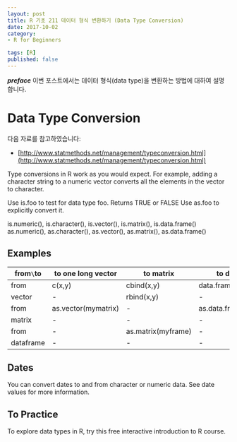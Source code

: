 ```yaml
---
layout: post  
title: R 기초 211 데이터 형식 변환하기 (Data Type Conversion)  
date: 2017-10-02  
category:
- R for Beginners  

tags: [R]  
published: false  
---
```


***preface*** 이번 포스트에서는 데이터 형식(data type)을 변환하는 방법에 대하여 설명합니다.

# Data Type Conversion

다음 자료를 참고하였습니다:  
- [http://www.statmethods.net/management/typeconversion.html](http://www.statmethods.net/management/typeconversion.html)

Type conversions in R work as you would expect. For example, adding a character string to a numeric vector converts all the elements in the vector to character.

Use is.foo to test for data type foo. Returns TRUE or FALSE
Use as.foo to explicitly convert it.

is.numeric(), is.character(), is.vector(), is.matrix(), is.data.frame()
as.numeric(), as.character(), as.vector(), as.matrix(), as.data.frame()

## Examples

from`\`to | to one long vector  | to matrix          | to data frame
----------|---------------------|--------------------|-----------------------
from      | c(x,y)              | cbind(x,y)         | data.frame(x,y)
vector    | -                   | rbind(x,y)         | -
from      | as.vector(mymatrix) | -                  | as.data.frame(mymatrix)
matrix    | -                   | -                  | -                        
from      | -                   | as.matrix(myframe) | -
dataframe | -                   | -                  | -

## Dates

You can convert dates to and from character or numeric data. See date values for more information.

## To Practice

To explore data types in R, try this free interactive introduction to R course.
